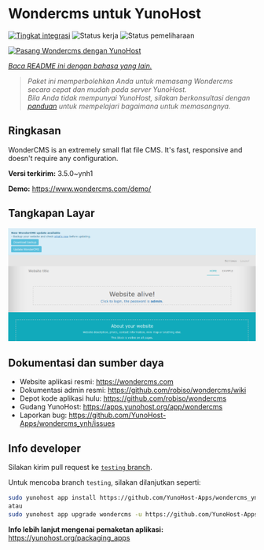 <!--
N.B.: README ini dibuat secara otomatis oleh <https://github.com/YunoHost/apps/tree/master/tools/readme_generator>
Ini TIDAK boleh diedit dengan tangan.
-->

# Wondercms untuk YunoHost

[![Tingkat integrasi](https://apps.yunohost.org/badge/integration/wondercms)](https://ci-apps.yunohost.org/ci/apps/wondercms/)
![Status kerja](https://apps.yunohost.org/badge/state/wondercms)
![Status pemeliharaan](https://apps.yunohost.org/badge/maintained/wondercms)

[![Pasang Wondercms dengan YunoHost](https://install-app.yunohost.org/install-with-yunohost.svg)](https://install-app.yunohost.org/?app=wondercms)

*[Baca README ini dengan bahasa yang lain.](./ALL_README.md)*

> *Paket ini memperbolehkan Anda untuk memasang Wondercms secara cepat dan mudah pada server YunoHost.*  
> *Bila Anda tidak mempunyai YunoHost, silakan berkonsultasi dengan [panduan](https://yunohost.org/install) untuk mempelajari bagaimana untuk memasangnya.*

## Ringkasan

WonderCMS is an extremely small flat file CMS. It's fast, responsive and doesn't require any configuration.

**Versi terkirim:** 3.5.0~ynh1

**Demo:** <https://www.wondercms.com/demo/>

## Tangkapan Layar

![Tangkapan Layar pada Wondercms](./doc/screenshots/WonderCMS-update-screenshot.png)

## Dokumentasi dan sumber daya

- Website aplikasi resmi: <https://wondercms.com>
- Dokumentasi admin resmi: <https://github.com/robiso/wondercms/wiki>
- Depot kode aplikasi hulu: <https://github.com/robiso/wondercms>
- Gudang YunoHost: <https://apps.yunohost.org/app/wondercms>
- Laporkan bug: <https://github.com/YunoHost-Apps/wondercms_ynh/issues>

## Info developer

Silakan kirim pull request ke [`testing` branch](https://github.com/YunoHost-Apps/wondercms_ynh/tree/testing).

Untuk mencoba branch `testing`, silakan dilanjutkan seperti:

```bash
sudo yunohost app install https://github.com/YunoHost-Apps/wondercms_ynh/tree/testing --debug
atau
sudo yunohost app upgrade wondercms -u https://github.com/YunoHost-Apps/wondercms_ynh/tree/testing --debug
```

**Info lebih lanjut mengenai pemaketan aplikasi:** <https://yunohost.org/packaging_apps>
